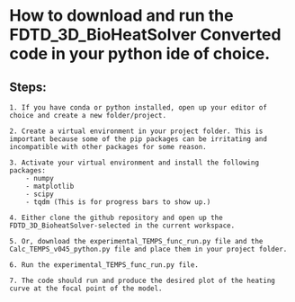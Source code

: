 # How to download and run the FDTD_3D_BioHeatSolver Converted code in your python ide of choice. 

## Steps: 
    1. If you have conda or python installed, open up your editor of choice and create a new folder/project.
    
    2. Create a virtual environment in your project folder. This is important because some of the pip packages can be irritating and incompatible with other packages for some reason.
    
    3. Activate your virtual environment and install the following packages: 
        - numpy
        - matplotlib
        - scipy
        - tqdm (This is for progress bars to show up.)
    
    4. Either clone the github repository and open up the FDTD_3D_BioheatSolver-selected in the current workspace. 
    
    5. Or, download the experimental_TEMPS_func_run.py file and the Calc_TEMPS_v045_python.py file and place them in your project folder.
    
    6. Run the experimental_TEMPS_func_run.py file.
    
    7. The code should run and produce the desired plot of the heating curve at the focal point of the model.
